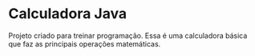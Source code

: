 # Calculadora Java

Projeto criado para treinar programação. Essa é uma calculadora básica que faz as principais operações matemáticas.
